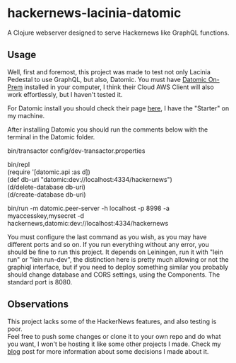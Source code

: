 # hackernews-lacinia-datomic

A Clojure webserver designed to serve Hackernews like GraphQL functions.




## Usage

Well, first and foremost, this project was made to test not only Lacinia Pedestal to use GraphQL, but also, Datomic. You  must have [Datomic On-Prem](https://www.datomic.com/on-prem.html) installed in your computer, I think their Cloud AWS Client will also work effortlessly, but I haven't tested it.

For Datomic install you should check their page [here](https://www.datomic.com/get-datomic.html), I have the "Starter" on my machine.

After installing Datomic you should run the comments below with the terminal in the Datomic folder.

bin/transactor config/dev-transactor.properties  

bin/repl   
(require '[datomic.api :as d])   
(def db-uri "datomic:dev://localhost:4334/hackernews")  
(d/delete-database db-uri)  
(d/create-database db-uri)  

bin/run -m datomic.peer-server -h localhost -p 8998 -a myaccesskey,mysecret -d hackernews,datomic:dev://localhost:4334/hackernews

You must configure the last command as you wish, as you may have different ports and so on.
If you run everything without any error, you should be fine to run this project. 
It depends on Leiningen, run it with "lein run" or "lein run-dev", the distinction here is pretty much allowing or not the graphiql interface, but if you need to deploy something similar you probably should change database and CORS settings, using the Components.
The standard port is 8080.

## Observations

This project lacks some of the HackerNews features, and also testing is poor.  
Feel free to push some changes or clone it to your own repo and do what you want, I won't be hosting it like some other projects I made.
Check my [blog](https://www.giovanialtelino.com/project/hacker-news-graphql) post for more information about some decisions I made about it.






